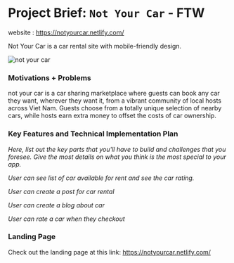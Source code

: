 # Project Brief: `Not Your Car` - FTW

website : https://notyourcar.netlify.com/

Not Your Car is a car rental site with mobile-friendly design. 

![not your car](/assets/img/LandingPage.png)

### Motivations + Problems


not your car  is a car sharing marketplace where guests can book any car they want, wherever they want it, from a vibrant community of local hosts across Viet Nam. Guests choose from a totally unique selection of nearby cars, while hosts earn extra money to offset the costs of car ownership.

### Key Features and Technical Implementation Plan

*Here, list out the key parts that you'll have to build and challenges that you foresee. Give the most details on what you think is the most special to your app.*


*User can see list of car available for rent and see the car rating.*

*User can create a post for car rental*

*User can create a blog about car*

*User can rate a car when they checkout*



### Landing Page

Check out the landing page at this link: https://notyourcar.netlify.com/
